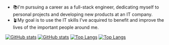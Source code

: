 - 📚I'm pursuing a career as a full-stack engineer, dedicating myself to personal projects and developing new products at an IT company.
- 🪴My goal is to use the IT skills I've acquired to benefit and improve the lives of the important people around me.

[![GitHub stats](https://github-readme-stats-sigma-eight-96.vercel.app/api?username=UmicodeKa&show_icons=true&theme=github_dark_dimmed#gh-dark-mode-only)](https://github.com/UmicodeKa/github-readme-stats#gh-dark-mode-only)
[![GitHub stats](https://github-readme-stats-sigma-eight-96.vercel.app/api?username=UmicodeKa&show_icons=true&theme=default#gh-light-mode-only)](https://github.com/UmicodeKa/github-readme-stats#gh-light-mode-only)
[![Top Langs](https://github-readme-stats-sigma-eight-96.vercel.app/api/top-langs/?username=UmicodeKa&layout=compact&exclude_repo=github-readme-stats,le_exif,le_mark_lift,le_umi_gallery_1,le_umi_gallery_2,le_UnoMayu_Foods,ITL_CSharpPractice-01,ITL_TSPractice-02&langs_count=8&theme=github_dark_dimmed#gh-dark-mode-only)](https://github.com/UmicodeKa/github-readme-stats#gh-dark-mode-only)
[![Top Langs](https://github-readme-stats-sigma-eight-96.vercel.app/api/top-langs/?username=UmicodeKa&layout=compact&exclude_repo=github-readme-stats,le_exif,le_mark_lift,le_umi_gallery_1,le_umi_gallery_2,le_UnoMayu_Foods,ITL_CSharpPractice-01,ITL_TSPractice-02&langs_count=8&theme=default#gh-light-mode-only)](https://github.com/UmicodeKa/github-readme-stats#gh-light-mode-only)
